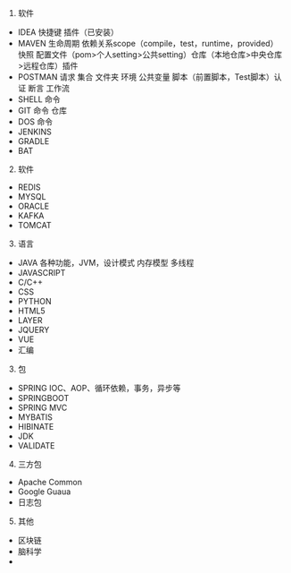1. 软件
- IDEA  快捷键  插件（已安装）   
- MAVEN 生命周期 依赖关系scope（compile，test，runtime，provided）  快照 配置文件（pom>个人setting>公共setting）仓库（本地仓库>中央仓库>远程仓库）插件
- POSTMAN 请求  集合  文件夹  环境  公共变量  脚本（前置脚本，Test脚本）认证 断言 工作流
- SHELL  命令
- GIT 命令 仓库 
- DOS 命令
- JENKINS
- GRADLE
- BAT

2. 软件
- REDIS 
- MYSQL
- ORACLE
- KAFKA
- TOMCAT

3. 语言
- JAVA  各种功能，JVM，设计模式 内存模型 多线程 
- JAVASCRIPT
- C/C++
- CSS
- PYTHON
- HTML5
- LAYER
- JQUERY
- VUE
- 汇编

3. 包
- SPRING   IOC、AOP、循环依赖，事务，异步等
- SPRINGBOOT
- SPRING MVC
- MYBATIS
- HIBINATE
- JDK
- VALIDATE

4. 三方包
- Apache Common
- Google Guaua
- 日志包

5. 其他
- 区块链
- 脑科学
- 
